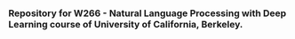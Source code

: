 ### Repository for W266 - Natural Language Processing with Deep Learning course of University of California, Berkeley.
